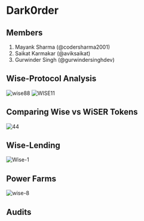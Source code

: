 # Dark0rder

## Members

1. Mayank Sharma (@codersharma2001) 
2. Saikat Karmakar (@aviksaikat)
3. Gurwinder Singh (@gurwindersinghdev)


## Wise-Protocol Analysis
![wise88](https://github.com/gurwindersinghdev/.github/assets/112465044/2902ccff-9a25-4d85-bcba-f51e7a75f38b)
![WISE11](https://github.com/gurwindersinghdev/.github/assets/112465044/3cf16381-49ee-4bad-b2d3-3973e8142e47)

## Comparing Wise vs WiSER Tokens
![44](https://github.com/gurwindersinghdev/.github/assets/112465044/73634a21-6ada-4a11-93a4-4b4ca5e9383c)

## Wise-Lending
![Wise-1](https://github.com/gurwindersinghdev/.github/assets/112465044/3c584cae-71fb-4efb-8dc1-c36e8dd56481)

## Power Farms
![wise-8](https://github.com/gurwindersinghdev/.github/assets/112465044/1bc967fe-7532-433a-8fe3-e8753e8946ee)





## Audits
